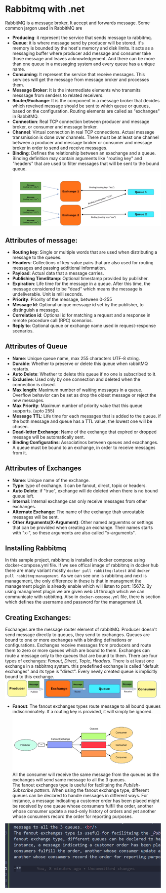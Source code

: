 # Rabbitmq with .net

RabbitMQ is a message broker, It accept and forwards message. Some common jargon used in RabbitMQ are 
- **Producing**: it represent the service that sends message to rabbitmq. 
- **Queue**: it is where message send by producer will be stored. it's memory is bounded by the host's memory and disk limits. It acts as a messaging buffer where producer add message and consumer take those message and leaves acknowledgement. And there can be more than one queue in a messaging system and every queue has a unique name.
- **Consuming**: It represent the service that receive messages. This services will get the message from message broker and processes them.
- **Message Broker**: It is the intermediate elements who transmits messsage from senders to related receivers.
- **Router/Exchange**: It is the component in a message broker that decides which reveived message should be sent to which queue or queues, based on the configuration. Routing elements are called as "exchanges" in RabbitMQ.
- **Connection**: Real TCP connection between producer and message broker, or consumer and message broker.
- **Channel**: Virtual connection in real TCP connections. Actual message transmission is done over channels. There must be at least one channel between a producer and message broker or consumer and message broker in order to send and receive messages.
- **Binding**: Defines the relationship between an exachange and a queue. Binding definition may contain arguments like "routing key" and "headers" that are used to filter messages that will be sent to the bound queue. 
![binding](/Images/bindingExamples.png)


## Attributes of message: 
- **Routing key**: Single or multiple words that are used when distributing a message to the queues. 
- **Headers**: Collections of key-value pairs that are also used for routing messages and passing additional information.
- **Payload**: Actual data that a message carries.
- **Publishing TimeStamp**: Optional timestamp provided by publisher.
- **Expiration**: Life time for the message in a queue. After this time, the message considered to be "dead" which means the message is undeliverable. Unit is milliseconds.
- **Priority**: Priority of the message, between 0-255
- **Message Id**: Optional unique message id set by the publisher, to distinguish a message.
- **Correlation id**: Optional id for matching a request and a response in remote procedure call (RPC) scenarios.
- **Reply to**: Optional queue or exchange name used in request-response scenarios. 


## Attributes of Queue
- **Name**: Unique queue name, max 255 characters UTF-8 string.
- **Durable**: Whether to preserve or delete this queue when rabbitMQ restarts.
- **Auto Delete**: Whether to delete this queue if no one is subscribed to it.
- **Exclusive**: Used only by one connection and deleted when the connection is closed.
- **Max length**: Maximum number of waiting messages in a queue. Overflow behavior can be set as drop the oldest message or reject the new messages.
- **Max Priority**: Maximum number of priority value that this queue supports. (upto 255)
- **Message TTL**: Life time for each messages that is added to the queue. if the both message and queue has a TTL value, the lowest one will be chosen.
- **Dead-letter Exchange**: Name of the exchange that expired or dropped message will be automatically sent.
- **Binding Configuratins**: Associatinos between queues and exachanges. A queue must be bound to an exchange, in order to receive messages from it.


## Attributes of Exchanges
- **Name**: Unique name of the exchange.
- **Type**: type of exchange. it can be fanout, direct, topic or headers.
- **Auto Delete**: if "true", exchange will de deleted when there is no bound queue left.
- **Internal**: Internal exchange can only receive messages from other exchanges.
- **Alternate Exchange**: The name of the exchange thah unroutable messages will be sent.
- **Other Arguments(X-Argument)**: Other named arguemtns or settings that can be provided when creating an exchange. Their names starts with "x-", so these arguments are also called "x-arguments".


## Installing Rabbitmq

In this sample project, rabbitmq is installed in docker compose using docker-compose.yml file. If we see offical image of rabbitmq in docker hub there are many variant mostly ``docker pull rabbitmq:latest`` and ``docker pull rabbitmq:management``. As we can see one is rabbitmq and next is management, the only difference in these is that in managment the management plugin is already enable which will listen to port: 15672. By using managment plugin we are given web UI through which we can communicate with rabbitmq. Also in ``docker-compose.yml`` file, there is section which defines the username and password for the management UI.

## Creating Exchanges: 
Exchanges are the message router element of rabbitMQ. Producer doesn't send message directly to queues, they send to exchanges. Queues are bound to one or more exchanges with a binding definations or configurations. Exchanges receive messages from producers and route them to zero or more queues which are bound to them. Exchanges can route a message only to the queues that are bound to them. There are four types of exchanges: _Fanout_, _Direct_, _Topic_, _Headers_. There is at least one exchange in a rabbitmq system. this predefined exchange is called "default exchanges" and its type is "direct". Every newly created queue is implicitly bound to this exchange. <br/>
![flow_of_exchanges](Images/exchanges.png)

- **Fanout**: The fanout exchanges types route message to all bound queues indiscriminately. If a routing key is provided, it will simply be ignored. <br>
  ![fanout](Images/fanout1.png)
All the consumer will receive the same message from the queues as the exchanges will send same message to all the 3 queues. <br/>
The fanout exchanges type is useful for facilitaing the _Publish-Subscribe pattern_. When using the fanout exchange type, different queues can be declared to handle messages in different ways. For instance, a message indicating a customer order has been placed might be received by one queue whose consumers fulfill the order, another whose consumer update a read-only history of orders and yet another whose consumers record the order for reporting purposes.

![](Images/Animation.gif)



